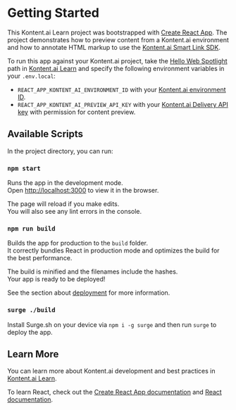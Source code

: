 # Getting Started

This Kontent.ai Learn project was bootstrapped with [Create React App](https://github.com/facebook/create-react-app). The project demonstrates how to preview content from a Kontent.ai environment and how to annotate HTML markup to use the [Kontent.ai Smart Link SDK](https://github.com/kontent-ai/smart-link).

To run this app against your Kontent.ai project, take the [Hello Web Spotlight](https://docs-preview.kontent.ai/learn/develop/hello-web-spotlight) path in [Kontent.ai Learn](https://kontent.ai/learn) and specify the following environment variables in your `.env.local`:

* `REACT_APP_KONTENT_AI_ENVIRONMENT_ID` with your [Kontent.ai environment ID](https://kontent.ai/learn/docs/environments#a-get-your-environment-id).
* `REACT_APP_KONTENT_AI_PREVIEW_API_KEY` with your [Kontent.ai Delivery API key](https://kontent.ai/learn/docs/apis/api-keys#a-delivery-api-keys) with permission for content preview.



## Available Scripts

In the project directory, you can run:

### `npm start`

Runs the app in the development mode.\
Open [http://localhost:3000](http://localhost:3000) to view it in the browser.

The page will reload if you make edits.\
You will also see any lint errors in the console.

### `npm run build`

Builds the app for production to the `build` folder.\
It correctly bundles React in production mode and optimizes the build for the best performance.

The build is minified and the filenames include the hashes.\
Your app is ready to be deployed!

See the section about [deployment](https://facebook.github.io/create-react-app/docs/deployment) for more information.

### `surge ./build`

Install Surge.sh on your device via `npm i -g surge` and then run `surge` to deploy the app.

## Learn More

You can learn more about Kontent.ai development and best practices in [Kontent.ai Learn](https://kontent.ai/learn).

To learn React, check out the [Create React App documentation](https://facebook.github.io/create-react-app/docs/getting-started) and [React documentation](https://reactjs.org/).
